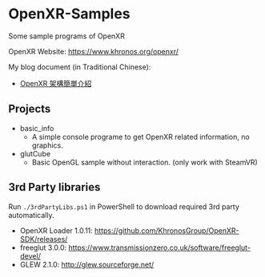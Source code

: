 # OpenXR-Samples

Some sample programs of OpenXR

OpenXR Website: https://www.khronos.org/openxr/

My blog document (in Traditional Chinese):
- [OpenXR 架構簡單介紹](https://kheresy.wordpress.com/2020/07/10/openxr-arch/)

## Projects

- basic_info
  - A simple console programe to get OpenXR related information, no graphics.
- glutCube
  - Basic OpenGL sample without interaction. (only work with SteamVR)

## 3rd Party libraries

Run `./3rdPartyLibs.ps1` in PowerShell to download required 3rd party automatically.

- OpenXR Loader 1.0.11: https://github.com/KhronosGroup/OpenXR-SDK/releases/
- freeglut 3.0.0: https://www.transmissionzero.co.uk/software/freeglut-devel/
- GLEW 2.1.0: http://glew.sourceforge.net/
